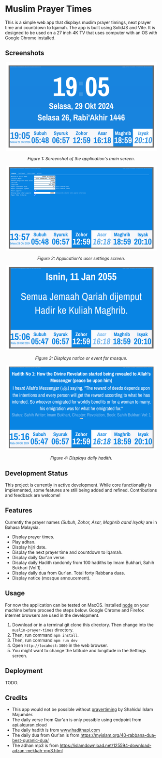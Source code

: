# Muslim Prayer Times

This is a simple web app that displays muslim prayer timings, next prayer time and countdown to Iqamah. The app is built using SolidJS and Vite. It is designed to be used on a 27 inch 4K TV that uses computer with an OS with Google Chrome installed.

## Screenshots

<div style="text-align: center;">
<img src="screenshot-01.png" alt="Screenshot 1 of the application" width="500"/>
 <p><em>Figure 1: Screenshot of the application's main screen.</em></p>
</div>
<div style="text-align: center;">
<img src="screenshot-02.png" alt="Screenshot 2 of the application" width="500"/>
 <p><em>Figure 2: Application's user settings screen.</em></p>
</div>
<div style="text-align: center;">
<img src="screenshot-03.png" alt="Screenshot 3 of the application" width="500"/>
 <p><em>Figure 3: Displays notice or event for mosque.</em></p>
</div>
<div style="text-align: center;">
<img src="screenshot-04.png" alt="Screenshot 4 of the application" width="500"/>
 <p><em>Figure 4: Displays daily hadith.</em></p>
</div>

## Development Status

This project is currently in active development. While core functionality is implemented, some features are still being added and refined. Contributions and feedback are welcome!

## Features

Currently the prayer names <i>(Subuh, Zohor, Asar, Maghrib aand Isyak)</i> are in Bahasa Malaysia.

- Display prayer times.
- Play adhan.
- Display hijri date.
- Display the next prayer time and countdown to Iqamah.
- Display daily Qur'an verse.
- Display daily Hadith randomly from 100 hadiths by Imam Bukhari, Sahih Bukhari (Vol.1).
- Display daily dua from Qur'an. Total forty Rabbana duas.
- Display notice (mosque annoucement).

## Usage

For now the application can be tested on MacOS. Installed [node](https://nodejs.org/en/download/package-manager) on your machine before proceed the steps below.
Google Chrome and Firefox internet browsers are used in the development.

1. Download or in a terminal git clone this directory. Then change into the `muslim-prayer-times` directory.
2. Then, run command `npm install`.
3. Then, run command `npm run dev`
4. Open `http://locahost:3000` in the web browser.
5. You might want to change the latitude and longitude in the Settings screen.

## Deployment

TODO.

## Credits

- This app would not be possible without [prayertiming](https://github.com/sh4hids/prayertiming) by Shahidul Islam Majumder.
- The daily verse from Qur'an is only possible using endpoint from api.alquran.cloud
- The daily hadith is from www.hadithapi.com
- The daily dua from Qur'an is from https://myislam.org/40-rabbana-dua-best-quranic-dua/
- The adhan mp3 is from https://islamdownload.net/125594-download-adzan-mekkah-mp3.html
